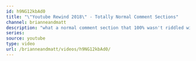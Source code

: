 ```yaml
---
id: h9NG12kbAd0
title: "\"Youtube Rewind 2018\" - Totally Normal Comment Sections"
channel: brianneandmatt
description: "what a normal comment section that 100% wasn't riddled with anti semitic thoughts wow totally normal yup."
series:
source: youtube
type: video
url: /brianneandmatt/videos/h9NG12kbAd0/
---
```

